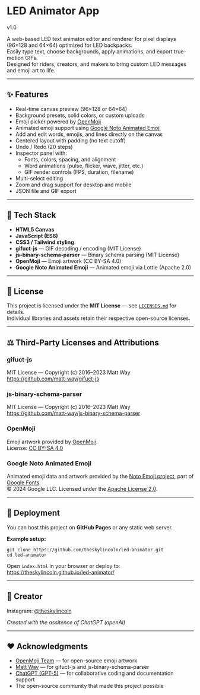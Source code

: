 # LED Animator App
v1.0

A web-based LED text animator editor and renderer for pixel displays (96×128 and 64×64) optimized for LED backpacks.  
Easily type text, choose backgrounds, apply animations, and export true-motion GIFs.  
Designed for riders, creators, and makers to bring custom LED messages and emoji art to life.

---


## ✨ Features

- Real-time canvas preview (96×128 or 64×64)  
- Background presets, solid colors, or custom uploads  
- Emoji picker powered by [OpenMoji](https://openmoji.org)  
- Animated emoji support using [Google Noto Animated Emoji](https://github.com/googlefonts/noto-emoji)  
- Add and edit words, emojis, and lines directly on the canvas  
- Centered layout with padding (no text cutoff)  
- Undo / Redo (20 steps)  
- Inspector panel with:  
  - Fonts, colors, spacing, and alignment  
  - Word animations (pulse, flicker, wave, jitter, etc.)  
  - GIF render controls (FPS, duration, filename)  
- Multi-select editing  
- Zoom and drag support for desktop and mobile  
- JSON file and GIF export  

---

## 🧠 Tech Stack

- **HTML5 Canvas**  
- **JavaScript (ES6)**  
- **CSS3 / Tailwind styling**  
- **gifuct-js** — GIF decoding / encoding (MIT License)  
- **js-binary-schema-parser** — Binary schema parsing (MIT License)  
- **OpenMoji** — Emoji artwork (CC BY-SA 4.0)  
- **Google Noto Animated Emoji** — Animated emoji via Lottie (Apache 2.0)

---

## 🪪 License

This project is licensed under the **MIT License** — see [`LICENSES.md`](./LICENSES.md) for details.  
Individual libraries and assets retain their respective open-source licenses.

---

## ⚖️ Third-Party Licenses and Attributions

### gifuct-js  
MIT License — Copyright (c) 2016–2023 Matt Way  
<https://github.com/matt-way/gifuct-js>

### js-binary-schema-parser  
MIT License — Copyright (c) 2016–2023 Matt Way  
<https://github.com/matt-way/js-binary-schema-parser>

### OpenMoji  
Emoji artwork provided by [OpenMoji](https://openmoji.org).  
License: [CC BY-SA 4.0](https://creativecommons.org/licenses/by-sa/4.0/)

### Google Noto Animated Emoji  
Animated emoji data and artwork provided by the [Noto Emoji project](https://github.com/googlefonts/noto-emoji), part of [Google Fonts](https://fonts.google.com/noto).  
© 2024 Google LLC. Licensed under the [Apache License 2.0](https://www.apache.org/licenses/LICENSE-2.0).

---

## 🚀 Deployment

You can host this project on **GitHub Pages** or any static web server.

**Example setup:**

```
git clone https://github.com/theskylincoln/led-animator.git
cd led-animator
```

Open `index.html` in your browser or deploy to:  
https://theskylincoln.github.io/led-animator/

---

## 💬 Creator

Instagram: [@theskylincoln](https://instagram.com/theskylincoln)

_Created with the assitence of ChatGPT (openAI)_

---

## ❤️ Acknowledgments

- [OpenMoji Team](https://openmoji.org) — for open-source emoji artwork  
- [Matt Way](https://github.com/matt-way) — for gifuct-js and js-binary-schema-parser  
- [ChatGPT (GPT-5)](https://openai.com) — for collaborative coding and documentation support  
- The open-source community that made this project possible  
